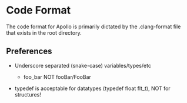 # Code Format

The code format for Apollo is primarily dictated by the .clang-format file that
exists in the root directory. 

## Preferences
- Underscore separated (snake-case) variables/types/etc
  - foo_bar NOT fooBar/FooBar

- typedef is acceptable for datatypes (typedef float flt_t), NOT for structures!
